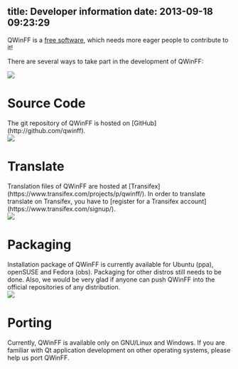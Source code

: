 title: Developer information
date: 2013-09-18 09:23:29
---
QWinFF is a [free software](http://en.wikipedia.org/wiki/Free_software), which needs more eager people to contribute to it!

There are several ways to take part in the development of QWinFF:

<div class="icon-and-text">
<img src="/img/dev/code.png">
<div class="content">
<h1>Source Code</h1>
The git repository of QWinFF is hosted on [GitHub](http://github.com/qwinff).
</div></div>

<div class="icon-and-text">
<img src="/img/dev/i18n.png">
<div class="content">
<h1>Translate</h1>
Translation files of QWinFF are hosted at [Transifex](https://www.transifex.com/projects/p/qwinff/). In order to translate translate on Transifex, you have to [register for a Transifex account](https://www.transifex.com/signup/).
</div></div>

<div class="icon-and-text">
<img src="/img/dev/packaging.png">
<div class="content">
<h1>Packaging</h1>
Installation package of QWinFF is currently available for Ubuntu (ppa), openSUSE and Fedora (obs). Packaging for other distros still needs to be done. Also, we would be very glad if anyone can push QWinFF into the official repositories of any distribution.
</div></div>

<div class="icon-and-text">
<img src="/img/dev/porting.png">
<div class="content">
<h1>Porting</h1>
Currently, QWinFF is available only on GNU/Linux and Windows. If you are familiar with Qt application development on other operating systems, please help us port QWinFF.
</div></div>
